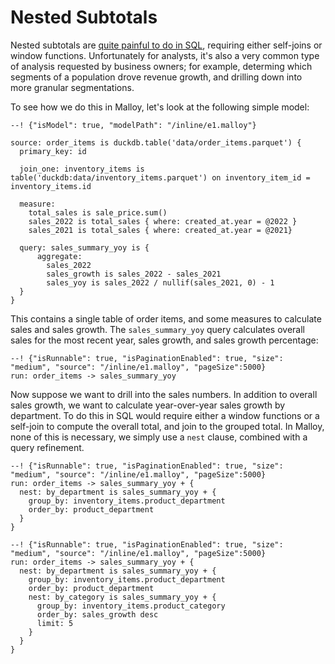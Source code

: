 # Nested Subtotals

Nested subtotals are [quite painful to do in SQL](https://gist.github.com/carlineng/82866612beeb86632f8c23d458a1a5bc), requiring either self-joins or window functions. Unfortunately for analysts, it's also a very common type of analysis requested by business owners; for example, determing which segments of a population drove revenue growth, and drilling down into more granular segmentations.

To see how we do this in Malloy, let's look at the following simple model:

```malloy
--! {"isModel": true, "modelPath": "/inline/e1.malloy"}

source: order_items is duckdb.table('data/order_items.parquet') {
  primary_key: id

  join_one: inventory_items is table('duckdb:data/inventory_items.parquet') on inventory_item_id = inventory_items.id

  measure:
    total_sales is sale_price.sum()
    sales_2022 is total_sales { where: created_at.year = @2022 }
    sales_2021 is total_sales { where: created_at.year = @2021}

  query: sales_summary_yoy is {
      aggregate:
        sales_2022
        sales_growth is sales_2022 - sales_2021
        sales_yoy is sales_2022 / nullif(sales_2021, 0) - 1
  }
}
```

This contains a single table of order items, and some measures to calculate sales and sales growth. The `sales_summary_yoy` query calculates overall sales for the most recent year, sales growth, and sales growth percentage:

```malloy
--! {"isRunnable": true, "isPaginationEnabled": true, "size": "medium", "source": "/inline/e1.malloy", "pageSize":5000}
run: order_items -> sales_summary_yoy
```

Now suppose we want to drill into the sales numbers. In addition to overall sales growth, we want to calculate year-over-year sales growth by department. To do this in SQL would require either a window functions or a self-join to compute the overall total, and join to the grouped total. In Malloy, none of this is necessary, we simply use a `nest` clause, combined with a query refinement.

```malloy
--! {"isRunnable": true, "isPaginationEnabled": true, "size": "medium", "source": "/inline/e1.malloy", "pageSize":5000}
run: order_items -> sales_summary_yoy + {
  nest: by_department is sales_summary_yoy + {
    group_by: inventory_items.product_department
    order_by: product_department
  }
}
```

```malloy
--! {"isRunnable": true, "isPaginationEnabled": true, "size": "medium", "source": "/inline/e1.malloy", "pageSize":5000}
run: order_items -> sales_summary_yoy + {
  nest: by_department is sales_summary_yoy + {
    group_by: inventory_items.product_department
    order_by: product_department
    nest: by_category is sales_summary_yoy + {
      group_by: inventory_items.product_category
      order_by: sales_growth desc
      limit: 5
    }
  }
}
```

